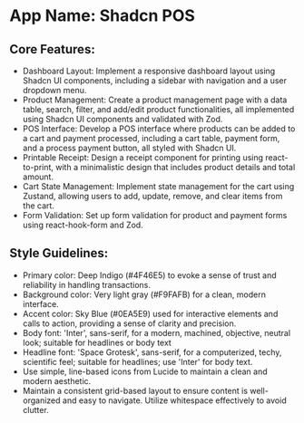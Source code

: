 # **App Name**: Shadcn POS

## Core Features:

- Dashboard Layout: Implement a responsive dashboard layout using Shadcn UI components, including a sidebar with navigation and a user dropdown menu.
- Product Management: Create a product management page with a data table, search, filter, and add/edit product functionalities, all implemented using Shadcn UI components and validated with Zod.
- POS Interface: Develop a POS interface where products can be added to a cart and payment processed, including a cart table, payment form, and a process payment button, all styled with Shadcn UI.
- Printable Receipt: Design a receipt component for printing using react-to-print, with a minimalistic design that includes product details and total amount.
- Cart State Management: Implement state management for the cart using Zustand, allowing users to add, update, remove, and clear items from the cart.
- Form Validation: Set up form validation for product and payment forms using react-hook-form and Zod.

## Style Guidelines:

- Primary color: Deep Indigo (#4F46E5) to evoke a sense of trust and reliability in handling transactions.
- Background color: Very light gray (#F9FAFB) for a clean, modern interface.
- Accent color: Sky Blue (#0EA5E9) used for interactive elements and calls to action, providing a sense of clarity and precision.
- Body font: 'Inter', sans-serif, for a modern, machined, objective, neutral look; suitable for headlines or body text
- Headline font: 'Space Grotesk', sans-serif, for a computerized, techy, scientific feel; suitable for headlines; use 'Inter' for body text.
- Use simple, line-based icons from Lucide to maintain a clean and modern aesthetic.
- Maintain a consistent grid-based layout to ensure content is well-organized and easy to navigate. Utilize whitespace effectively to avoid clutter.